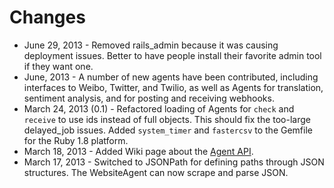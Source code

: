 # Changes

* June 29, 2013        - Removed rails\_admin because it was causing deployment issues. Better to have people install their favorite admin tool if they want one.
* June, 2013           - A number of new agents have been contributed, including interfaces to Weibo, Twitter, and Twilio, as well as Agents for translation, sentiment analysis, and for posting and receiving webhooks.
* March 24, 2013 (0.1) - Refactored loading of Agents for `check` and `receive` to use ids instead of full objects.  This should fix the too-large delayed_job issues.  Added `system_timer` and `fastercsv` to the Gemfile for the Ruby 1.8 platform.
* March 18, 2013       - Added Wiki page about the [Agent API](https://github.com/cantino/huginn/wiki/Creating-a-new-agent).
* March 17, 2013       - Switched to JSONPath for defining paths through JSON structures.  The WebsiteAgent can now scrape and parse JSON.
